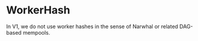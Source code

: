 # WorkerHash


In V1,
we do not use worker hashes in the sense of Narwhal
or related DAG-based mempools.

<!--
A _worker hash_ is the hash of [[Transaction Batch|batch of transactions]]
(and accompanying information)
that are sent to primaries for the purpose of
referencing the respective transactions.

| Field         | Type           | Description                                       |
|---------------|----------------|---------------------------------------------------|
| `hash`        | [[Hash]]       | the hash of a non-empty list of transactions      |
| `batchNumber` | natural number | the [[Batch Number]] of the underlying batch      |
| `length`      | natural number | the count of transactions hashed                  |
| `signature`   | bytes          | the signature by the worker over the above fields |
| `creator`     | [[Identity]]   | the ɪᴅ of the creating worker                     |
-->
